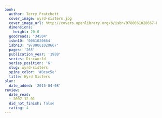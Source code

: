 ```yaml
---
book:
  author: Terry Pratchett
  cover_image: wyrd-sisters.jpg
  cover_image_url: http://covers.openlibrary.org/b/isbn/9780061020667-L.jpg
  dimensions:
    height: 20.0
  goodreads: '34504'
  isbn10: '0061020664'
  isbn13: '9780061020667'
  pages: '265'
  publication_year: '1988'
  series: Discworld
  series_position: '6'
  slug: wyrd-sisters
  spine_color: '#8cac5e'
  title: Wyrd Sisters
plan:
  date_added: '2015-04-08'
review:
  date_read:
  - 2007-12-01
  did_not_finish: false
  rating: 4
---
```

